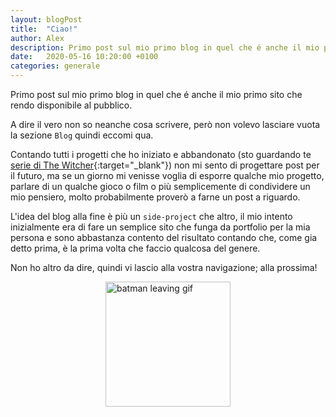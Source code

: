 ```yaml
---
layout: blogPost
title:  "Ciao!"
author: Alex
description: Primo post sul mio primo blog in quel che é anche il mio primo sito che rendo disponibile al pubblico.
date:   2020-05-16 10:20:00 +0100
categories: generale
---
```

Primo post sul mio primo blog in quel che é anche il mio primo sito che rendo disponibile al pubblico.
<!--intro-->

A dire il vero non so neanche cosa scrivere, però non volevo lasciare vuota la sezione `Blog` quindi eccomi qua.

Contando tutti i progetti che ho iniziato e abbandonato (sto guardando te [serie di The Witcher][witcher-serie]{:target="_blank"}) non mi sento di progettare post per il futuro, ma se un giorno mi venisse voglia di esporre qualche mio progetto, parlare di un qualche gioco o film o più semplicemente di condividere un mio pensiero, molto probabilmente proverò a farne un post a riguardo.

L'idea del blog alla fine è più un `side-project` che altro, il mio intento inizialmente era di fare un semplice sito che funga da portfolio per la mia persona e sono abbastanza contento del risultato contando che, come gia detto prima, è la prima volta che faccio qualcosa del genere.

Non ho altro da dire, quindi vi lascio alla vostra navigazione; alla prossima!

<img style="display: block; margin-left: auto; margin-right: auto;" src="https://media.tenor.com/images/5e3415c11e4f7ef51ae337bf6c28d199/tenor.gif" alt="batman leaving gif" width="200" height="200"/>

[witcher-serie]: https://www.youtube.com/watch?v=jYLgi8wGVLg